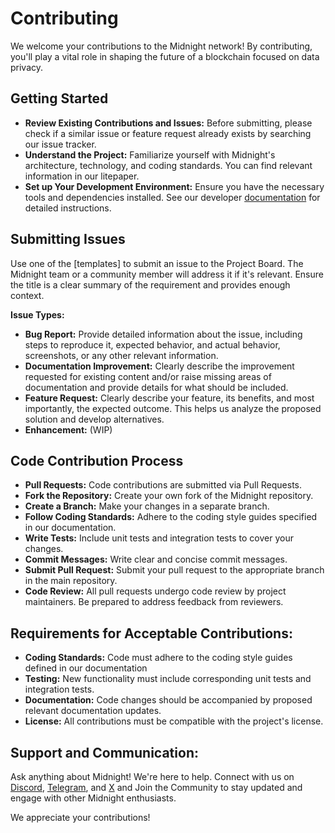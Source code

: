 # Contributing

We welcome your contributions to the Midnight network! By contributing, you'll play a vital role in shaping the future of a blockchain focused on data privacy.

## Getting Started

* **Review Existing Contributions and Issues:** Before submitting, please check if a similar issue or feature request already exists by searching our issue tracker.
* **Understand the Project:** Familiarize yourself with Midnight's architecture, technology, and coding standards. You can find relevant information in our litepaper.
* **Set up Your Development Environment:** Ensure you have the necessary tools and dependencies installed. See our developer [documentation](https://docs.midnight.network/) for detailed instructions.

## Submitting Issues

Use one of the [templates] to submit an issue to the Project Board. The Midnight team or a community member will address it if it's relevant.
Ensure the title is a clear summary of the requirement and provides enough context.

**Issue Types:**

* **Bug Report:** Provide detailed information about the issue, including steps to reproduce it, expected behavior, and actual behavior, screenshots, or any other relevant information.
* **Documentation Improvement:** Clearly describe the improvement requested for existing content and/or raise missing areas of documentation and provide details for what should be included.
* **Feature Request:** Clearly describe your feature, its benefits, and most importantly, the expected outcome. This helps us analyze the proposed solution and develop alternatives.
* **Enhancement:** (WIP)

## Code Contribution Process

* **Pull Requests:** Code contributions are submitted via Pull Requests.
* **Fork the Repository:** Create your own fork of the Midnight repository.
* **Create a Branch:** Make your changes in a separate branch.
* **Follow Coding Standards:** Adhere to the coding style guides specified in our documentation.
* **Write Tests:** Include unit tests and integration tests to cover your changes.
* **Commit Messages:** Write clear and concise commit messages.
* **Submit Pull Request:** Submit your pull request to the appropriate branch in the main repository.
* **Code Review:** All pull requests undergo code review by project maintainers. Be prepared to address feedback from reviewers.

## Requirements for Acceptable Contributions:

* **Coding Standards:** Code must adhere to the coding style guides defined in our documentation
* **Testing:** New functionality must include corresponding unit tests and integration tests.
* **Documentation:** Code changes should be accompanied by proposed relevant documentation updates.
* **License:** All contributions must be compatible with the project's license.

## Support and Communication:

Ask anything about Midnight! We're here to help. Connect with us on [Discord](https://discord.com/invite/midnightnetwork), [Telegram](https://t.me/Midnight_Network_Official), and [X](https://x.com/MidnightNtwrk) and Join the Community to stay updated and engage with other Midnight enthusiasts.

We appreciate your contributions!
